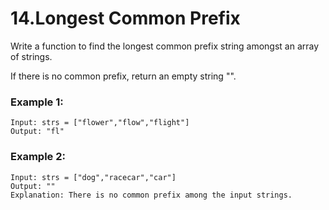 # 14.Longest Common Prefix
Write a function to find the longest common prefix string amongst an array of strings.

If there is no common prefix, return an empty string "".

### Example 1:
```
Input: strs = ["flower","flow","flight"]
Output: "fl"
```
### Example 2:
```
Input: strs = ["dog","racecar","car"]
Output: ""
Explanation: There is no common prefix among the input strings.
```